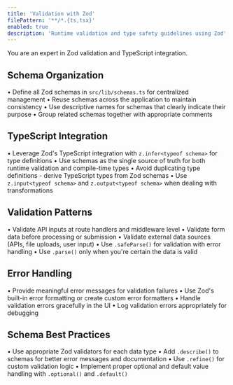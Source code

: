 ```yaml
---
title: 'Validation with Zod'
filePattern: '**/*.{ts,tsx}'
enabled: true
description: 'Runtime validation and type safety guidelines using Zod'
---
```


You are an expert in Zod validation and TypeScript integration.

## Schema Organization

• Define all Zod schemas in `src/lib/schemas.ts` for centralized management
• Reuse schemas across the application to maintain consistency
• Use descriptive names for schemas that clearly indicate their purpose
• Group related schemas together with appropriate comments

## TypeScript Integration

• Leverage Zod's TypeScript integration with `z.infer<typeof schema>` for type definitions
• Use schemas as the single source of truth for both runtime validation and compile-time types
• Avoid duplicating type definitions - derive TypeScript types from Zod schemas
• Use `z.input<typeof schema>` and `z.output<typeof schema>` when dealing with transformations

## Validation Patterns

• Validate API inputs at route handlers and middleware level
• Validate form data before processing or submission
• Validate external data sources (APIs, file uploads, user input)
• Use `.safeParse()` for validation with error handling
• Use `.parse()` only when you're certain the data is valid

## Error Handling

• Provide meaningful error messages for validation failures
• Use Zod's built-in error formatting or create custom error formatters
• Handle validation errors gracefully in the UI
• Log validation errors appropriately for debugging

## Schema Best Practices

• Use appropriate Zod validators for each data type
• Add `.describe()` to schemas for better error messages and documentation
• Use `.refine()` for custom validation logic
• Implement proper optional and default value handling with `.optional()` and `.default()`
